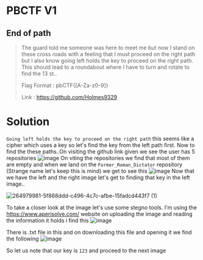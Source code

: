 # PBCTF V1

## End of path 

>The guard told me someone was here to meet me but now I stand on these cross roads with a feeling that I must proceed on the right path but I also know going left holds the key to proceed on the right path. This should lead to a roundabout where I have to turn and rotate to find the 13 st..
>
>Flag Format : pbCTF{[A-Za-z0-9]}
>
>Link : https://github.com/Holmes9329 


# Solution

`Going left holds the key to proceed on the right path` this seems like a cipher which uses a key so let's find the key from the left path first. Now to find the these paths..On visiting the github link given we see the user has 5 repositories
![image](https://github.com/sumukhchitloor/pbCTF/assets/84336892/3cdecc1d-713e-4877-bb03-dae30738929e)
On viting the repositories we find that most of them are empty and when we land on the `Former_Roman_Dictator` repository (Strange name let's keep this is mind) we get to see this
![image](https://github.com/sumukhchitloor/pbCTF/assets/84336892/08ad73dd-cff9-4455-93c4-fd7ec05b2aac)
Now that we have the left and the right image let's get to finding that key in the left image..

![264979981-5f868ddd-c496-4c7c-afbe-15fadcd443f7 (1)](https://github.com/sumukhchitloor/pbCTF/assets/84336892/0028fd9d-3caa-45df-8dfe-7fdf2d55062a)

To take a closer look at the image let's use some stegno tools. I'm using the https://www.aperisolve.com/ website on uploading the image and reading the information it holds i find this
![image](https://github.com/sumukhchitloor/pbCTF/assets/84336892/2f642de0-01cb-4598-ae8e-8e9d911e99d0)

There is .txt file in this and on downloading this file and opening it we find the following 
![image](https://github.com/sumukhchitloor/pbCTF/assets/84336892/841664df-b853-49f0-980f-94358bf78ce2)

So let us note that our key is `123` and proceed to the next image








